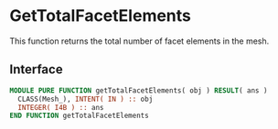 # GetTotalFacetElements

This function returns the total number of facet elements in the mesh.

## Interface

```fortran
MODULE PURE FUNCTION getTotalFacetElements( obj ) RESULT( ans )
  CLASS(Mesh_), INTENT( IN ) :: obj
  INTEGER( I4B ) :: ans
END FUNCTION getTotalFacetElements
```
